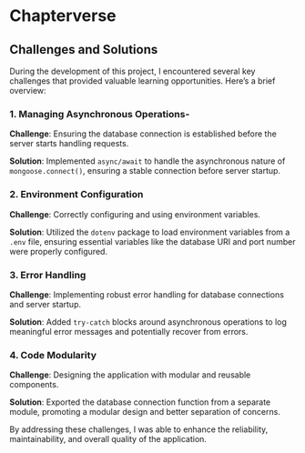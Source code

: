 # Chapterverse
## Challenges and Solutions

During the development of this project, I encountered several key challenges that provided valuable learning opportunities. Here’s a brief overview:

### 1. Managing Asynchronous Operations-

**Challenge**: Ensuring the database connection is established before the server starts handling requests.

**Solution**: Implemented `async/await` to handle the asynchronous nature of `mongoose.connect()`, ensuring a stable connection before server startup.

### 2. Environment Configuration

**Challenge**: Correctly configuring and using environment variables.

**Solution**: Utilized the `dotenv` package to load environment variables from a `.env` file, ensuring essential variables like the database URI and port number were properly configured.

### 3. Error Handling

**Challenge**: Implementing robust error handling for database connections and server startup.

**Solution**: Added `try-catch` blocks around asynchronous operations to log meaningful error messages and potentially recover from errors.

### 4. Code Modularity

**Challenge**: Designing the application with modular and reusable components.

**Solution**: Exported the database connection function from a separate module, promoting a modular design and better separation of concerns.

By addressing these challenges, I was able to enhance the reliability, maintainability, and overall quality of the application.
